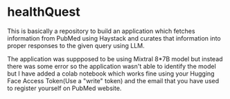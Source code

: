 # healthQuest

This is basically a repository to build an application which fetches information from PubMed using Haystack and curates that information into proper responses to the given query using LLM.

The application was suppposed to be using Mixtral 8*7B model but instead there was some error so the application wasn't able to identify the model but I have added a colab notebook which works fine using your Hugging Face Access Token(Use a "write" token) and the email that you have used to register yourself on PubMed website.
